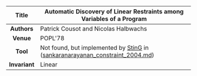 | **Title**     | Automatic Discovery of Linear Restraints among Variables of a Program                     |
|:-------------:|-------------------------------------------------------------------------------------------| 
| **Authors**   | Patrick Cousot  and  Nicolas Halbwachs                                                    |
| **Venue**     | POPL'78                                                                                   |
| **Tool**      | Not found, but implemented by [StinG](https://home.cs.colorado.edu/~srirams/research.html#GROUP) in ([sankaranarayanan_constraint_2004.md](sankaranarayanan_constraint_2004.md))           |
| **Invariant** | Linear                                                                                    |
